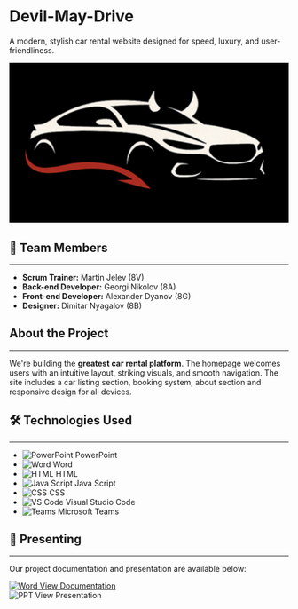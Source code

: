 <!DOCTYPE html>
<html lang="en">
<head>
  <meta charset="UTF-8">
  
</head>
<body>

  <div class="section">
    <h1>Devil-May-Drive</h1>
    <p>A modern, stylish car rental website designed for speed, luxury, and user-friendliness.</p>
    <img  src="logo.PNG" class="logo" alt="PowerPoint"  />
    
  </div>

  <div class="section">
    <h2>👥 Team Members</h2>
    <hr>
    <ul>
      <li><strong>Scrum Trainer:</strong> Martin Jelev (8V)</li>
      <li><strong>Back-end Developer:</strong> Georgi Nikolov (8A)</li>
      <li><strong>Front-end Developer:</strong> Alexander Dyanov (8G)</li>
      <li><strong>Designer:</strong> Dimitar Nyagalov (8B)</li>
    </ul>
  </div>

  <div class="section">
    <h2>About the Project</h2>
    <hr>
    <p>We're building the <strong>greatest car rental platform</strong>. The homepage welcomes users with an intuitive layout, striking visuals, and smooth navigation. The site includes a car listing section, booking system, about section and responsive design for all devices.</p>
  </div>

  <div class="section">
    <h2>🛠️ Technologies Used</h2>
    <hr>
    <ul>
      <li><img src="https://img.icons8.com/fluency/48/000000/microsoft-powerpoint-2019.png" class="icon" alt="PowerPoint"  width = "75" height = "75" /> PowerPoint</li>
      <li><img src="https://img.icons8.com/fluency/48/000000/microsoft-word-2019.png" class="icon" alt="Word" width = "75" height = "75"  /> Word</li>
      <li><img src="https://icons.iconarchive.com/icons/cornmanthe3rd/plex/256/Other-html-5-icon.png" class="icon" alt="HTML" width = "75" height = "75"  /> HTML</li>
      <li><img src="https://thumbs.dreamstime.com/b/javascript-icon-logo-javascript-often-abbreviated-as-js-programming-language-conforms-to-ecmascript-specification-204759326.jpg" class="icon" alt="Java Script" width = "75" height = "75" /> Java Script</li>
      <li><img src="https://uxwing.com/wp-content/themes/uxwing/download/brands-and-social-media/css-icon.png" class="icon" alt="CSS"  width = "75" height = "75" /> CSS</li>
      <li><img src="https://upload.wikimedia.org/wikipedia/commons/thumb/9/9a/Visual_Studio_Code_1.35_icon.svg/512px-Visual_Studio_Code_1.35_icon.svg.png" class="icon" alt="VS Code"  width = "75" height = "75" /> Visual Studio Code</li>
      <li><img src="https://cdn0.iconfinder.com/data/icons/logos-microsoft-office-365/128/Microsoft_Office-10-512.png" class="icon" alt="Teams" width = "75" height = "75" /> Microsoft Teams</li>
    </ul>
  </div>

  <div class="section">
    <h2>🎤 Presenting</h2>
    <hr>
    <p>Our project documentation and presentation are available below:</p>
    <a href="https://github.com/codingburgas/8grade-html-css-project-devil-may-drive/blob/main/Devil%20May%20Drive%20v2.docx" target="_blank">
      <img src="https://img.icons8.com/fluency/48/000000/microsoft-word-2019.png" class="icon" alt="Word" /> View Documentation
    </a><br>
    <a https://github.com/codingburgas/8grade-html-css-project-devil-may-drive/blob/main/DEVIL%20MAY%20DRIVE%20presentation_final%201.pptx" target="_blank">
      <img src="https://img.icons8.com/fluency/48/000000/microsoft-powerpoint-2019.png" class="icon" alt="PPT" /> View Presentation
    </a>
  </div>

</body>
</html>
